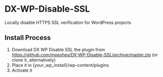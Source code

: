 DX-WP-Disable-SSL
=================

Locally disable HTTPS SSL verification for WordPress projects

## Install Process

1. Download DX WP Disable SSL the plugin from https://github.com/mpeshev/DX-WP-Disable-SSL/archive/master.zip (or clone it, alternatively)
2. Place it in {your_wp_install}/wp-content/plugins
3. Activate it

